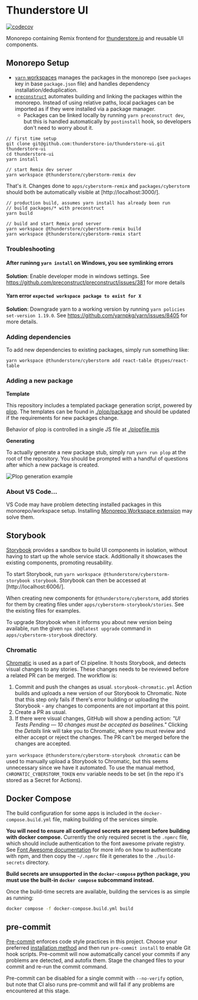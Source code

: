 # Thunderstore UI

[![codecov](https://codecov.io/gh/thunderstore-io/thunderstore-ui/branch/master/graph/badge.svg)](https://codecov.io/gh/thunderstore-io/thunderstore-ui)

Monorepo containing Remix frontend for [thunderstore.io](https://thunderstore.io)
and reusable UI components.

## Monorepo Setup

- [`yarn` workspaces](https://classic.yarnpkg.com/en/docs/workspaces/) manages
  the packages in the monorepo (see `packages` key in base `package.json` file)
  and handles dependency installation/deduplication.
- [`preconstruct`](https://preconstruct.tools/) automates building and linking
  the packages within the monorepo. Instead of using relative paths, local
  packages can be imported as if they were installed via a package manager.
  - Packages can be linked locally by running `yarn preconstruct dev`, but this
    is handled automatically by `postinstall` hook, so developers don't need to
    worry about it.

```
// first time setup
git clone git@github.com:thunderstore-io/thunderstore-ui.git thunderstore-ui
cd thunderstore-ui
yarn install

// start Remix dev server
yarn workspace @thunderstore/cyberstorm-remix dev
```

That's it. Changes done to `apps/cyberstorm-remix` and
`packages/cyberstorm` should both be automatically visible at
[http://localhost:3000/].

```
// production build, assumes yarn install has already been run
// build packages/* with preconstruct
yarn build

// build and start Remix prod server
yarn workspace @thunderstore/cyberstorm-remix build
yarn workspace @thunderstore/cyberstorm-remix start
```

### Troubleshooting

#### After runinng `yarn install` on Windows, you see symlinking errors

**Solution**: Enable developer mode in windows settings.
See https://github.com/preconstruct/preconstruct/issues/381 for more details

#### Yarn error `expected workspace package to exist for X`

**Solution**: Downgrade yarn to a working version by running
`yarn policies set-version 1.19.0`. See
https://github.com/yarnpkg/yarn/issues/8405 for more details.

### Adding dependencies

To add new dependencies to existing packages, simply run something like:

```
yarn workspace @thunderstore/cyberstorm add react-table @types/react-table
```

### Adding a new package

**Template**

This repository includes a templated package generation script, powered by
[plop](https://plopjs.com/documentation/). The templates can be found in
[./plop/package](./plop/package) and should be updated if the requirements
for new packages change.

Behavior of plop is controlled in a single JS file at
[./plopfile.mjs](./plopfile.mjs)

**Generating**

To actually generate a new package stub, simply run `yarn run plop` at the
root of the repository. You should be prompted with a handful of questions after
which a new package is created.

![Plop generation example](./docs/plop.png)

### About VS Code...

VS Code may have problem detecting installed packages in this monorepo/workspace
setup. Installing
[Monorepo Workspace extension](https://marketplace.visualstudio.com/items?itemName=folke.vscode-monorepo-workspace)
may solve them.

## Storybook

[Storybook](https://storybook.js.org/docs/react/get-started/introduction)
provides a sandbox to build UI components in isolation, without having to start
up the whole service stack. Additionally it showcases the existing components,
promoting reusability.

To start Storybook, run `yarn workspace @thunderstore/cyberstorm-storybook storybook`.
Storybook can then be accessed at [http://localhost:6006/].

When creating new components for `@thunderstore/cyberstorm`, add stories for
them by creating files under `apps/cyberstorm-storybook/stories`. See the
existing files for examples.

To upgrade Storybook when it informs you about new version being available, run
the given `npx sb@latest upgrade` command in `apps/cyberstorm-storybook`
directory.

### Chromatic

[Chromatic](https://www.chromatic.com/docs/) is used as a part of CI pipeline.
It hosts Storybook, and detects visual changes to any stories. These changes
needs to be reviewed before a related PR can be merged. The workflow is:

1. Commit and push the changes as usual. `storybook-chromatic.yml` Action
   builds and uploads a new version of our Storybook to Chromatic. Note that
   this step only fails if there's error building or uploading the Storybook -
   any changes to components are not important at this point.
2. Create a PR as usual.
3. If there were visual changes, GitHub will show a pending action: _"UI Tests
   Pending — 10 changes must be accepted as baselines."_ Clicking the *Details*
   link will take you to Chromatic, where you must review and either accept or
   reject the changes. The PR can't be merged before the changes are accepted.

`yarn workspace @thunderstore/cyberstorm-storybook chromatic` can be used to
manually upload a Storybook to Chromatic, but this seems unnecessary since we
have it automated. To use the manual method, `CHROMATIC_CYBERSTORM_TOKEN` env
variable needs to be set (in the repo it's stored as a Secret for Actions).

## Docker Compose

The build configuration for some apps is included in the
`docker-compose.build.yml` file, making building of the services simple.

**You will need to ensure all configured secrets are present before building
with docker compose.** Currently the only required secret is the `.npmrc` file,
which should include authentication to the font awesome private registry. See
[Font Awesome documentation](https://fontawesome.com/docs/web/setup/packages)
for more info on how to authenticate with npm, and then copy the `~/.npmrc` file
it generates to the `./build-secrets` directory.

**Build secrets are unsupported in the `docker-compose` python package, you must
use the built-in `docker compose` subcommand instead.**

Once the build-time secrets are available, building the services is as simple as
running:

```bash
docker compose -f docker-compose.build.yml build
```

## pre-commit

[Pre-commit](https://pre-commit.com/) enforces code style practices in this
project. Choose your preferred
[installation method](https://pre-commit.com/#install) and then run `pre-commit
install` to enable Git hook scripts. Pre-commit will now automatically cancel
your commits if any problems are detected, and autofix them. Stage the changed
files to your commit and re-run the commit command.

Pre-commit can be disabled for a single commit with `--no-verify` option, but
note that CI also runs pre-commit and will fail if any problems are encountered
at this stage.
